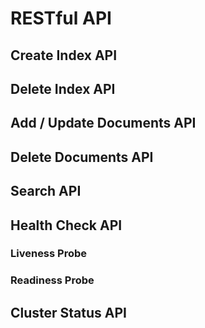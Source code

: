 # RESTful API

## Create Index API


## Delete Index API


## Add / Update Documents API


## Delete Documents API


## Search API


## Health Check API

### Liveness Probe

### Readiness Probe


## Cluster Status API



